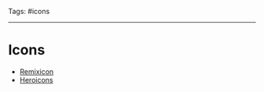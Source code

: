 Tags: #icons

---

# Icons

- [Remixicon](https://remixicon.com/)
- [Heroicons](https://heroicons.com/)